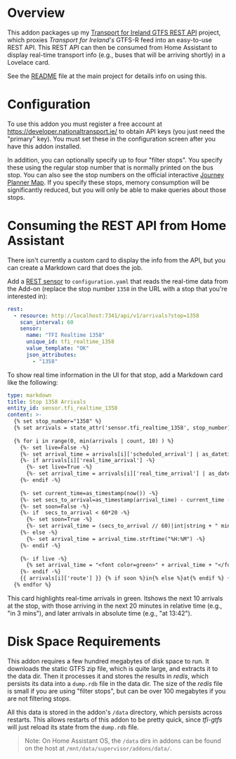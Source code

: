 # Overview
This addon packages up my [Transport for Ireland GTFS REST API](https://github.com/seanblanchfield/tfi-gtfs) project, which proxies *Transport for Ireland's* GTFS-R feed into an easy-to-use REST API. This REST API can then be consumed from Home Assistant to display real-time transport info (e.g., buses that will be arriving shortly) in a Lovelace card.

See the [README](https://github.com/seanblanchfield/tfi-gtfs) file at the main project for details info on using this. 

# Configuration
To use this addon you must register a free account at https://developer.nationaltransport.ie/ to obtain API keys (you just need the "primary" key). You must set these in the configuration screen after you have this addon installed.

In addition, you can optionally specify up to four "filter stops". You specify these using the regular stop number that is normally printed on the bus stop. You can also see the stop numbers on the official interactive [Journey Planner Map](https://www.transportforireland.ie/plan-a-journey/).  If you specify these stops, memory consumption will be significantly reduced, but you will only be able to make queries about those stops.

# Consuming the REST API from Home Assistant

There isn't currently a custom card to display the info from the API, but you can create a Markdown card that does the job.

Add a [REST sensor](https://www.home-assistant.io/integrations/sensor.rest/) to `configuration.yaml` that reads the real-time data from the Add-on (replace the stop number `1358` in the URL with a stop that you're interested in):

``` yaml
rest:
  - resource: http://localhost:7341/api/v1/arrivals?stop=1358
    scan_interval: 60
    sensor:
      name: "TFI Realtime 1358"
      unique_id: tfi_realtime_1358
      value_template: "OK"
      json_attributes:
        - "1358"
```

To show real time information in the UI for that stop, add a Markdown card like the following:

```yaml
type: markdown
title: Stop 1358 Arrivals
entity_id: sensor.tfi_realtime_1358
content: >-
  {% set stop_number="1358" %}
  {% set arrivals = state_attr('sensor.tfi_realtime_1358', stop_number)%}
  
  {% for i in range(0, min(arrivals | count, 10) ) %}
    {%- set live=False -%}
    {%- set arrival_time = arrivals[i]['scheduled_arrival'] | as_datetime | as_local -%}
    {%- if arrivals[i]['real_time_arrival'] -%}
      {%- set live=True -%}
      {%- set arrival_time = arrivals[i]['real_time_arrival'] | as_datetime | as_local -%}
    {%- endif -%}
  
    {%- set current_time=as_timestamp(now()) -%}
    {%- set secs_to_arrival=as_timestamp(arrival_time) - current_time -%}
    {%- set soon=False -%}
    {%- if  secs_to_arrival < 60*20 -%}
      {%- set soon=True -%}
      {%- set arrival_time = (secs_to_arrival // 60)|int|string + " mins" -%}
    {%- else -%}
      {%- set arrival_time = arrival_time.strftime("%H:%M") -%}
    {%- endif -%}
    
    {%- if live -%}
      {% set arrival_time = "<font color=green>" + arrival_time + "</font>" %}
    {%- endif -%}
    {{ arrivals[i]['route'] }} {% if soon %}in{% else %}at{% endif %} {{ arrival_time }}
  {% endfor %}  

```

This card highlights real-time arrivals in green. Itshows the next 10 arrivals at the stop, with those arriving in the next 20 minutes in relative time (e.g., "in 3 mins"), and later arrivals in absolute time (e.g., "at 13:42").

# Disk Space Requirements

This addon requires a few hundred megabytes of disk space to run. It downloads the static GTFS zip file, which is quite large, and extracts it to the data dir. Then it processes it and stores the results in *redis*, which persists its data into a `dump.rdb` file in the data dir. The size of the *redis* file is small if you are using "filter stops", but can be over 100 megabytes if you are not filtering stops.

All this data is stored in the addon's `/data` directory, which persists across restarts. This allows restarts of this addon to be pretty quick, since *tfi-gtfs* will just reload its state from the `dump.rdb` file.

> Note: On Home Assistant OS, the `/data` dirs in addons can be found on the host at `/mnt/data/supervisor/addons/data/`.
